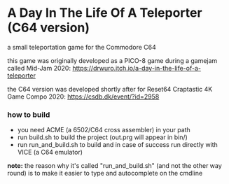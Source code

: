 # A Day In The Life Of A Teleporter (C64 version)
a small teleportation game for the Commodore C64

this game was originally developed as a PICO-8 game during a gamejam called Mid-Jam 2020:
https://drwuro.itch.io/a-day-in-the-life-of-a-teleporter

the C64 version was developed shortly after for Reset64 Craptastic 4K Game Compo 2020:
https://csdb.dk/event/?id=2958

### how to build
- you need ACME (a 6502/C64 cross assembler) in your path
- run build.sh to build the project (out.prg will appear in bin/)
- run run_and_build.sh to build and in case of success run directly with VICE (a C64 emulator)

**note:** the reason why it's called "run_and_build.sh" (and not the other way round) is to make it easier to type and autocomplete on the cmdline
